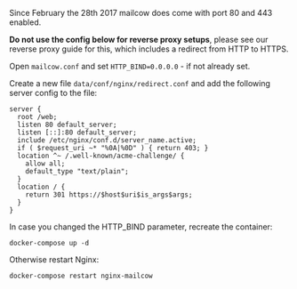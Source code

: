Since February the 28th 2017 mailcow does come with port 80 and 443 enabled.

**Do not use the config below for reverse proxy setups**, please see our reverse proxy guide for this, which includes a redirect from HTTP to HTTPS.

Open `mailcow.conf` and set `HTTP_BIND=0.0.0.0` - if not already set.

Create a new file `data/conf/nginx/redirect.conf` and add the following server config to the file:

```
server {
  root /web;
  listen 80 default_server;
  listen [::]:80 default_server;
  include /etc/nginx/conf.d/server_name.active;
  if ( $request_uri ~* "%0A|%0D" ) { return 403; }
  location ^~ /.well-known/acme-challenge/ {
    allow all;
    default_type "text/plain";
  }
  location / {
    return 301 https://$host$uri$is_args$args;
  }
}
```

In case you changed the HTTP_BIND parameter, recreate the container:

```
docker-compose up -d
```

Otherwise restart Nginx:

```
docker-compose restart nginx-mailcow
```
